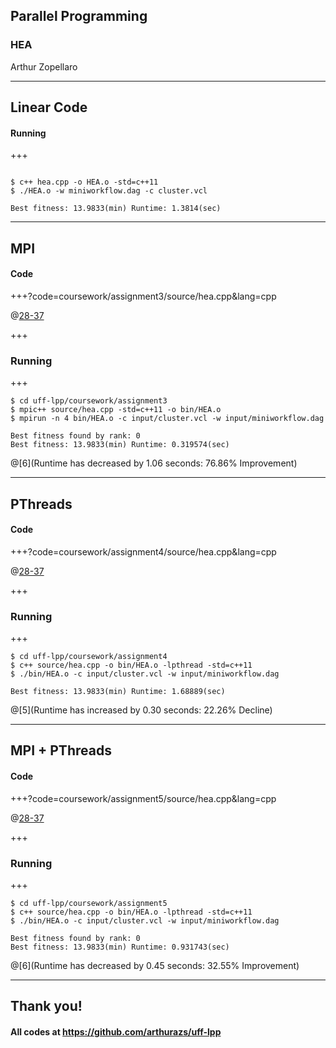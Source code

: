 ## Parallel Programming
### HEA

Arthur Zopellaro

---

## Linear Code
#### Running

+++

```

$ c++ hea.cpp -o HEA.o -std=c++11
$ ./HEA.o -w miniworkflow.dag -c cluster.vcl

Best fitness: 13.9833(min) Runtime: 1.3814(sec)

```

---

## MPI
#### Code

+++?code=coursework/assignment3/source/hea.cpp&lang=cpp

@[28-37](EXPLAIN)

+++

### Running

+++

```
$ cd uff-lpp/coursework/assignment3
$ mpic++ source/hea.cpp -std=c++11 -o bin/HEA.o
$ mpirun -n 4 bin/HEA.o -c input/cluster.vcl -w input/miniworkflow.dag

Best fitness found by rank: 0
Best fitness: 13.9833(min) Runtime: 0.319574(sec)

```
@[6](Runtime has decreased by 1.06 seconds: 76.86% Improvement)

---

## PThreads
#### Code

+++?code=coursework/assignment4/source/hea.cpp&lang=cpp

@[28-37](EXPLAIN)

+++

### Running

+++

```
$ cd uff-lpp/coursework/assignment4
$ c++ source/hea.cpp -o bin/HEA.o -lpthread -std=c++11
$ ./bin/HEA.o -c input/cluster.vcl -w input/miniworkflow.dag

Best fitness: 13.9833(min) Runtime: 1.68889(sec)

```

@[5](Runtime has increased by 0.30 seconds: 22.26% Decline)

---

## MPI + PThreads
#### Code

+++?code=coursework/assignment5/source/hea.cpp&lang=cpp

@[28-37](EXPLAIN)

+++

### Running

+++

```
$ cd uff-lpp/coursework/assignment5
$ c++ source/hea.cpp -o bin/HEA.o -lpthread -std=c++11
$ ./bin/HEA.o -c input/cluster.vcl -w input/miniworkflow.dag

Best fitness found by rank: 0
Best fitness: 13.9833(min) Runtime: 0.931743(sec)

```

@[6](Runtime has decreased by 0.45 seconds: 32.55% Improvement)

---

## Thank you!
#### All codes at https://github.com/arthurazs/uff-lpp
